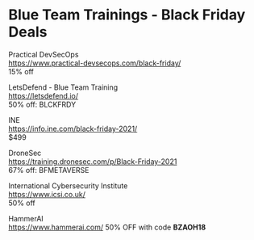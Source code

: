 # Blue Team Trainings - Black Friday Deals

Practical DevSecOps\
https://www.practical-devsecops.com/black-friday/ \
15% off 

LetsDefend - Blue Team Training \
https://letsdefend.io/ \
50% off: BLCKFRDY

INE \
https://info.ine.com/black-friday-2021/ \
$499 

DroneSec \
https://training.dronesec.com/p/Black-Friday-2021 \
67% off: BFMETAVERSE 

International Cybersecurity Institute \
https://www.icsi.co.uk/ \
50% off

HammerAI \
https://www.hammerai.com/
50% OFF with code **BZAOH18**
 

